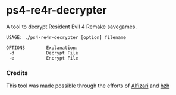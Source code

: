 # ps4-re4r-decrypter

A tool to decrypt Resident Evil 4 Remake savegames.

```
USAGE: ./ps4-re4r-decrypter [option] filename

OPTIONS        Explanation:
 -d            Decrypt File
 -e            Encrypt File
```

### Credits

This tool was made possible through the efforts of [Alfizari](https://github.com/alfizari) and [hzh](https://github.com/hzhreal/)